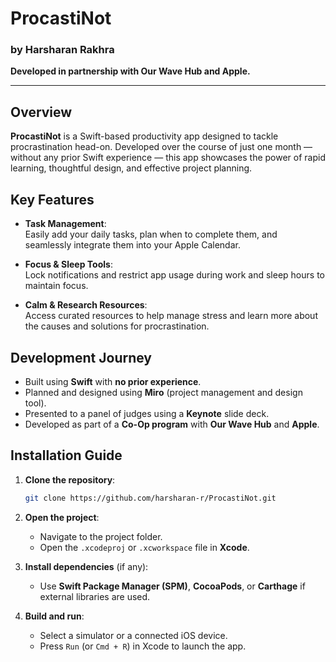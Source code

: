 # ProcastiNot  
### by Harsharan Rakhra

**Developed in partnership with Our Wave Hub and Apple.**

---

## Overview

**ProcastiNot** is a Swift-based productivity app designed to tackle procrastination head-on. Developed over the course of just one month — without any prior Swift experience — this app showcases the power of rapid learning, thoughtful design, and effective project planning.

## Key Features

- **Task Management**:  
  Easily add your daily tasks, plan when to complete them, and seamlessly integrate them into your Apple Calendar.

- **Focus & Sleep Tools**:  
  Lock notifications and restrict app usage during work and sleep hours to maintain focus.

- **Calm & Research Resources**:  
  Access curated resources to help manage stress and learn more about the causes and solutions for procrastination.

## Development Journey

- Built using **Swift** with **no prior experience**.
- Planned and designed using **Miro** (project management and design tool).
- Presented to a panel of judges using a **Keynote** slide deck.
- Developed as part of a **Co-Op program** with **Our Wave Hub** and **Apple**.

## Installation Guide

1. **Clone the repository**:
   ```bash
   git clone https://github.com/harsharan-r/ProcastiNot.git
   ```
2. **Open the project**:
   - Navigate to the project folder.
   - Open the `.xcodeproj` or `.xcworkspace` file in **Xcode**.

3. **Install dependencies** (if any):
   - Use **Swift Package Manager (SPM)**, **CocoaPods**, or **Carthage** if external libraries are used.

4. **Build and run**:
   - Select a simulator or a connected iOS device.
   - Press `Run` (or `Cmd + R`) in Xcode to launch the app.
